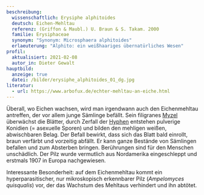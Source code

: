 ```yaml
---
beschreibung:
  wissenschaftlich: Erysiphe alphitoides
  deutsch: Eichen-Mehltau
  referenz: (Griffon & Maubl.) U. Braun & S. Takam. 2000
  familie: Erysiphaceae
  synonym: "Synonym: Microsphaera alphitoides"
  erlaeuterung: "Alphito: ein weißhaariges übernatürliches Wesen"
profil:
  aktualisiert: 2021-02-08
  autor_in: Dieter Gewalt
hauptbild:
  anzeige: true
  datei: /bilder/erysiphe_alphitoides_01_dg.jpg
literatur:
  - url: https://www.arbofux.de/echter-mehltau-an-eiche.html
---
```

Überall, wo Eichen wachsen, wird man irgendwann auch den Eichenmehltau antreffen, der vor allem junge Sämlinge befällt. Sein filigranes [Myzel](Myzel "Glossar") überwächst die Blätter, durch Zerfall der [Hyphen](Hyphen "Glossar") entstehen pulverige Konidien (= asexuelle Sporen) und bilden den mehligen weißen, abwischbaren Belag. Der Befall bewirkt, dass sich das Blatt bald einrollt, braun verfärbt und vorzeitig abfällt. Er kann ganze Bestände von Sämlingen befallen und zum Absterben bringen. Berührungen sind für den Menschen unschädlich. Der Pilz wurde vermutlich aus Nordamerika eingeschleppt und erstmals 1907 in Europa nachgewiesen.

Interessante Besonderheit: auf dem Eichenmehltau kommt ein hyperparasitischer, nur mikroskopisch erkennbarer Pilz (*Ampelomyces quisqualis*) vor, der das Wachstum des Mehltaus verhindert und ihn abtötet.